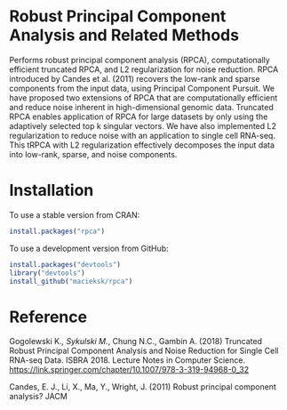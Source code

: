 # Robust Principal Component Analysis and Related Methods
Performs robust principal component analysis (RPCA), computationally efficient truncated RPCA, and L2 regularization for noise reduction. RPCA introduced by Candes et al. (2011) recovers the low-rank and sparse components from the input data, using Principal Component Pursuit. We have proposed two extensions of RPCA that are computationally efficient and reduce noise inherent in high-dimensional genomic data. Truncated RPCA enables application of RPCA for large datasets by only using the adaptively selected top k singular vectors. We have also implemented L2 regularization to reduce noise with an application to single cell RNA-seq. This tRPCA with L2 regularization effectively decomposes the input data into low-rank, sparse, and noise components. 

# Installation

To use a stable version from CRAN:
```R
install.packages("rpca")
```

To use a development version from GitHub:
```R
install.packages("devtools")
library("devtools")
install_github("macieksk/rpca")
```

# Reference
Gogolewski K.*, Sykulski M.*, Chung N.C., Gambin A. (2018) Truncated Robust Principal Component Analysis and Noise Reduction for Single Cell RNA-seq Data. ISBRA 2018. Lecture Notes in Computer Science. https://link.springer.com/chapter/10.1007/978-3-319-94968-0_32

Candes, E. J., Li, X., Ma, Y., Wright, J. (2011) Robust principal component analysis? JACM
